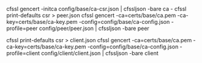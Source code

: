 
cfssl gencert -initca config/base/ca-csr.json | cfssljson -bare ca -
cfssl print-defaults csr > peer.json
cfssl gencert -ca=certs/base/ca.pem -ca-key=certs/base/ca-key.pem -config=config/base/ca-config.json -profile=peer config/peer/peer.json | cfssljson -bare peer

cfssl print-defaults csr > client.json
cfssl gencert -ca=certs/base/ca.pem -ca-key=certs/base/ca-key.pem -config=config/base/ca-config.json -profile=client config/client/client.json | cfssljson -bare client
